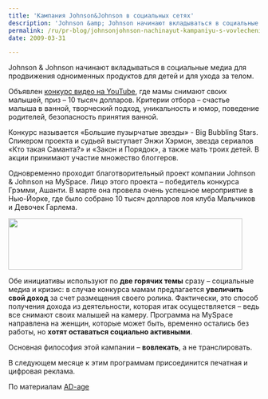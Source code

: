 ```yaml
---
title: 'Кампания Johnson&Johnson в социальных сетях'
description: 'Johnson &amp; Johnson начинают вкладываться в социальные медиа для продвижения одноименных продуктов для детей и для ухода за телом.'
permalink: /ru/pr-blog/johnsonjohnson-nachinayut-kampaniyu-s-vovlecheniem-znamenitostey-materey-i-sotsialnyk
date: 2009-03-31

---
```


Johnson & Johnson начинают вкладываться в социальные медиа для продвижения одноименных продуктов для детей и для ухода за телом.

Объявлен <a href="https://www.youtube.com/baby">конкурс видео на YouTube</a>, где мамы снимают своих малышей, приз – 10 тысяч долларов.  Критерии отбора – счастье малыша в ванной, творческий подход, уникальность и юмор, поведение родителей, безопасность принятия ванной.

 Конкурс называется «Большие пузырчатые звезды» - Big Bubbling Stars. Спикером проекта и судьей выступает Энжи Хэрмон, звезда сериалов «Кто такая Саманта?» и «Закон и Порядок», а также мать троих детей. В акции принимают участие множество блоггеров.

Одновременно проходит благотворительный проект компании Johnson & Johnson на MySpace. Лицо этого проекта – победитель конкурса Грэмми, Ашанти. В марте она провела очень успешное мероприятие в Нью-Йорке, где было собрано 10 тысяч долларов лоя клуба Мальчиков и Девочек Гарлема.

<img src="{{ site.assets }}/upload/Untitled-1.jpg" alt="" class="post__img" width="469" height="103">

Обе инициативы используют по <strong>две горячих темы</strong> сразу – социальные медиа и кризис: в случае конкурса мамам предлагается <strong>увеличить свой доход</strong> за счет размещения своего ролика. Фактически, это способ получения дохода из деятельности, которая итак осуществляется – ведь все снимают своих малышей на камеру. Программа на MySpace направлена на женщин, которые может быть, временно остались без работы, но <strong>хотят оставаться социально активными</strong>.

Основная философия этой кампании – <strong>вовлекать</strong>, а не транслировать.

В следующем месяце к этим программам присоединится печатная и цифровая реклама.

По материалам <a href="https://adage.com/digital/article?article_id=135588">AD-age</a>

